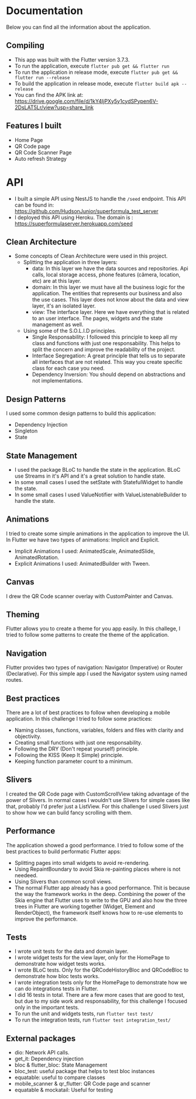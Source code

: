 # Documentation
Below you can find all the information about the application.

## Compiling
- This app was built with the Flutter version 3.7.3.
- To run the application, execute `flutter pub get && flutter run`
- To run the application in release mode, execute `flutter pub get && flutter run --release`
- To build the application in release mode, execute `flutter build apk --release`
- You can find the APK link at: https://drive.google.com/file/d/1kY4IjPXy5y1cydSPypen6V-2DsLAT5Lr/view?usp=share_link

## Features I built
- Home Page
- QR Code page
- QR Code Scanner Page
- Auto refresh Strategy

# API
- I built a simple API using NestJS to handle the `/seed` endpoint. This API can be found in: https://github.com/HudsonJunior/superformula_test_server
- I deployed this API using Heroku. The domain is : https://superformulaserver.herokuapp.com/seed

## Clean Architecture
- Some concepts of Clean Architecture were used in this project.
    - Splitting the application in three layers:
        - data: In this layer we have the data sources and repositories. Api calls, local storage access, phone features (câmera, location, etc) are at this layer.
        - domain: In this layer we must have all the business logic for the application. The entities that represents our business and also the use cases. This layer does not know about the data and view layer, it's an isolated layer.
        - view: The interface layer. Here we have everything that is related to an user interface. The pages, widgets and the state management as well.
    - Using some of the S.O.L.I.D principles.
        - Single Responsability: I followed this principle to keep all my class and functions with just one responsability. This helps to split the concern and improve the readability of the project.
        - Interface Segregation: A great principle that tells us to separate all interfaces that are not related. This way you create specific class for each case you need.
        - Dependency Inversion: You should depend on abstractions and not implementations.
    
## Design Patterns
I used some common design patterns to build this application:
- Dependency Injection
- Singleton
- State

## State Management
- I used the package BLoC to handle the state in the application. BLoC use Streams in it's API and it's a great solution to handle state.
- In some small cases I used the setState with StatefulWidget to handle the state.
- In some small cases I used ValueNotifier with ValueListenableBuilder to handle the state.

## Animations
I tried to create some simple animations in the application to improve the UI. In Flutter we have two types of animations: Implicit and Explicit.
- Implicit Animations I used: AnimatedScale, AnimatedSlide, AnimatedRotation.
- Explicit Animations I used: AnimatedBuilder with Tween.

## Canvas
I drew the QR Code scanner overlay with CustomPainter and Canvas.

## Theming
Flutter allows you to create a theme for you app easily. In this challege, I tried to follow some patterns to create the theme of the application.

## Navigation
Flutter provides two types of navigation: Navigator (Imperative) or Router (Declarative).
For this simple app I used the Navigator system using named routes.

## Best practices
There are a lot of best practices to follow when developing a mobile application. In this challenge I tried to follow some practices:
- Naming classes, functions, variables, folders and files with clarity and objectivity.
- Creating small functions with just one responsability.
- Following the DRY (Don't repeat yourself) principle.
- Following the KISS (Keep It Simple) principle.
- Keeping function parameter count to a minimum.

## Slivers
I created the QR Code page with CustomScrollView taking advantage of the power of Slivers.
In normal cases I wouldn't use Slivers for simple cases like that, probably I'd prefer just a ListView. For this challenge I used Slivers just to show how we can build fancy scrolling with them.

## Performance
The application showed a good performance. I tried to follow some of the best practices to build performatic Flutter apps:
- Splitting pages into small widgets to avoid re-rendering.
- Using RepaintBoundary to avoid Skia re-painting places where is not needeed.
- Using Slivers than common scroll views.
- The normal Flutter app already has a good performance. Thit is because the way the framework works in the deep. Combining the power of the Skia engine that Flutter uses to write to the GPU and also how the three trees in Flutter are working together (Widget, Element and RenderObject), the framework itself knows how to re-use elements to improve the performance.

## Tests
- I wrote unit tests for the data and domain layer.
- I wrote widget tests for the view layer, only for the HomePage to demonstrate how widget tests works.
- I wrote BLoC tests. Only for the QRCodeHistoryBloc and QRCodeBloc to demonstrate how bloc tests works.
- I wrote integration tests only for the HomePage to demonstrate how we can do integrations tests in Flutter.
- I did 16 tests in total. There are a few more cases that are good to test, but due to my side work and responsability, for this challenge I focused only in the important tests.
- To run the unit and widgets tests, run `flutter test test/`
- To run the integration tests, run `flutter test integration_test/`

## External packages
- dio: Network API calls.
- get_it: Dependency injection
- bloc & flutter_bloc: State Management
- bloc_test: useful package that helps to test bloc instances
- equatable: useful to compare classes
- mobile_scanner & qr_flutter: QR Code page and scanner
- equatable & mockatail: Useful for testing
